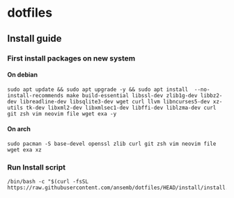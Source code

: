 # dotfiles

## Install guide

### First install packages on new system

#### On debian
```
sudo apt update && sudo apt upgrade -y && sudo apt install  --no-install-recommends make build-essential libssl-dev zlib1g-dev libbz2-dev libreadline-dev libsqlite3-dev wget curl llvm libncurses5-dev xz-utils tk-dev libxml2-dev libxmlsec1-dev libffi-dev liblzma-dev curl git zsh vim neovim file wget exa -y
```

#### On arch
```
sudo pacman -S base-devel openssl zlib curl git zsh vim neovim file wget exa xz
```

### Run Install script
```
/bin/bash -c "$(curl -fsSL https://raw.githubusercontent.com/ansemb/dotfiles/HEAD/install/install.sh)"
```
